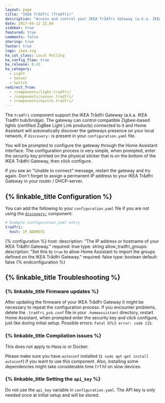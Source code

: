 ```yaml
---
layout: page
title: "IKEA Trådfri (Tradfri)"
description: "Access and control your IKEA Trådfri Gateway (a.k.a. IKEA Tradfri hub/bridge) and via it its connected Zigbee-based devices."
date: 2017-04-12 22.04
sidebar: true
featured: true
comments: false
sharing: true
footer: true
logo: ikea.svg
ha_iot_class: Local Polling
ha_config_flow: true
ha_release: 0.43
ha_category:
  - Light
  - Sensor
  - Switch
redirect_from:
  - /components/light.tradfri/
  - /components/sensor.tradfri/
  - /components/switch.tradfri/
---
```


The `tradfri` component support the IKEA Trådfri Gateway (a.k.a. IKEA Tradfri hub/bridge). The gateway can control compatible Zigbee-based lights (certified ZigBee Light Link products) connected to it and Home Assistant will automatically discover the gateways presence on your local network, if `discovery:` is present in your `configuration.yaml` file.

You will be prompted to configure the gateway through the Home Assistant interface. The configuration process is very simple, when prompted, enter the security key printed on the physical sticker that is on the bottom of the IKEA Trådfri Gateway, then click configure.

<p class='note'>
If you see an "Unable to connect" message, restart the gateway and try again. Don't forget to assign a permanent IP address to your IKEA Trådfri Gateway in your router / DHCP-server.
</p>

## {% linkable_title Configuration %}

You can add the following to your `configuration.yaml` file if you are not using the [`discovery:`](/components/discovery/) component:

```yaml
# Example configuration.yaml entry
tradfri:
  host: IP_ADDRESS
```

{% configuration %}
host:
  description: "The IP address or hostname of your IKEA Trådfri Gateway."
  required: true
  type: string
allow_tradfri_groups:
  description: "Set this to `true` to allow Home Assistant to import the groups defined on the IKEA Trådfri Gateway."
  required: false
  type: boolean
  default: false
{% endconfiguration %}

## {% linkable_title Troubleshooting %}

### {% linkable_title Firmware updates %}

After updating the firmware of your IKEA Trådfri Gateway it might be necessary to repeat the configuration process. If you encounter problems, delete the `.tradfri_psk.conf` file in your `.homeassistant` directory, restart Home Assistant, when prompted enter the security key and click configure, just like during initial setup. Possible errors: `Fatal DTLS error: code 115`.

### {% linkable_title Compilation issues %}

<p class='note'>
  This does not apply to Hass.io or Docker.
</p>

Please make sure you have `autoconf` installed (`$ sudo apt-get install autoconf`) if you want to use this component. Also, installing some dependencies might take considerable time (>1 h) on slow devices.

### {% linkable_title Setting the `api_key` %}

Do not use the `api_key` variable in `configuration.yaml`. The API key is only needed once at initial setup and will be stored.
